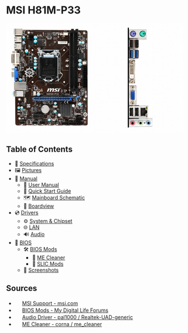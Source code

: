 # MSI H81M-P33

<img src="Pictures/02.png" width="240px"> <img src="Pictures/05.png" width="240px">

## Table of Contents

- 🧾 [Specifications](/Specifications.md)
- 🖼 [Pictures](/Pictures/)
- 📕 [Manual](/Manual/)
  - 📘 [User Manual](/Manual/User%20Manual/M7817v1.0.pdf)
  - 📗 [Quick Start Guide](/Manual/Quick%20Installation%20Guide/MB_QIG_wHDMI.pdf)
  - 🗺 [Mainboard Schematic](/Manual/Mainboard%20Schematic/MS-7817.pdf)
  - 🔬 [Boardview](/Manual/Boardview)
- 💿 [Drivers](/Drivers/)
  - ⚙ [System & Chipset](/Drivers/intel_chipset_9.zip)
  - 🌐 [LAN](/Drivers/realtek_pcielan_w10.zip)
  - 🔊 [Audio](https://github.com/pal1000/Realtek-UAD-generic)
- 💾 [BIOS](/BIOS/)
  - 🛠 [BIOS Mods](/BIOS/BIOS%20Mods/)
    - 🧼 [ME Cleaner](/BIOS/BIOS%20Mods/ME%20Cleaner/)
    - 💼 [SLIC Mods](/BIOS/BIOS%20Mods/SLIC%20Mods/)
  - 📸 [Screenshots](/BIOS/Screenshots/)

## Sources
- <img src="http://s2.googleusercontent.com/s2/favicons?domain_url=https://msi.com/" width="16px" height="16px"> [MSI Support - msi.com](https://www.msi.com/Motherboard/H81M-P33/support)
- <img src="http://s2.googleusercontent.com/s2/favicons?domain_url=https://forums.mydigitallife.net/" width="16px" height="16px"> [BIOS Mods - My Digital Life Forums](https://forums.mydigitallife.net/forums/bios-mods.25/)
- <img src="http://s2.googleusercontent.com/s2/favicons?domain_url=https://github.com/" width="16px" height="16px" style="border-radius: 30%;"> [Audio Driver - pal1000 / Realtek-UAD-generic](https://github.com/pal1000/Realtek-UAD-generic)
- <img src="http://s2.googleusercontent.com/s2/favicons?domain_url=https://github.com/" width="16px" height="16px" style="border-radius: 30%;"> [ME Cleaner - corna
/
me_cleaner](https://github.com/corna/me_cleaner)
